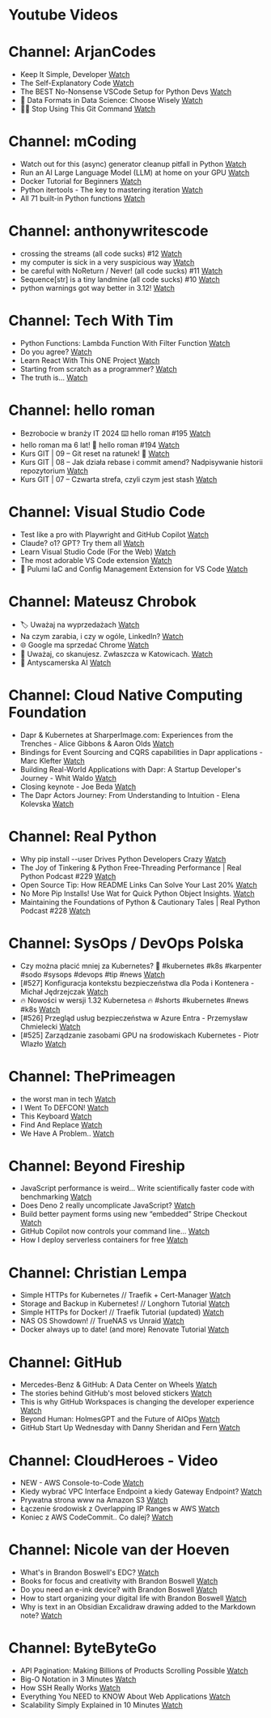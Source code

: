 
Youtube Videos
==============

# Channel: ArjanCodes
  
 - Keep It Simple, Developer  [Watch](https://youtu.be/sK7PCCHMaBg)  
 - The Self-Explanatory Code  [Watch](https://youtu.be/hbOrQ0UMq3Q)  
 - The BEST No-Nonsense VSCode Setup for Python Devs  [Watch](https://youtu.be/PwGKhvqJCQM)  
 - 💾 Data Formats in Data Science: Choose Wisely  [Watch](https://youtu.be/FcIEWBSLnJk)  
 - ✋🏻 Stop Using This Git Command  [Watch](https://youtu.be/CEaWanW-7cM)
# Channel: mCoding
  
 - Watch out for this (async) generator cleanup pitfall in Python  [Watch](https://youtu.be/N56Jrqc7SBk)  
 - Run an AI Large Language Model (LLM) at home on your GPU  [Watch](https://youtu.be/RejIVgfER-4)  
 - Docker Tutorial for Beginners  [Watch](https://youtu.be/b0HMimUb4f0)  
 - Python itertools - The key to mastering iteration  [Watch](https://youtu.be/1p7xa_BHYDs)  
 - All 71 built-in Python functions  [Watch](https://youtu.be/7Qu_KXc7xSI)
# Channel: anthonywritescode
  
 - crossing the streams (all code sucks) #12  [Watch](https://youtu.be/bOKt0DnttxI)  
 - my computer is sick in a very suspicious way  [Watch](https://youtu.be/l-RjeirBNMQ)  
 - be careful with NoReturn / Never! (all code sucks) #11  [Watch](https://youtu.be/WuXRn3euN8k)  
 - Sequence[str] is a tiny landmine (all code sucks) #10  [Watch](https://youtu.be/f0zD9d7kBrU)  
 - python warnings got way better in 3.12!  [Watch](https://youtu.be/Ljfn4x8t3Ow)
# Channel: Tech With Tim
  
 - Python Functions: Lambda Function With Filter Function  [Watch](https://youtu.be/S9NXL_8nJl4)  
 - Do you agree?  [Watch](https://youtu.be/Ts3VvfBdEVs)  
 - Learn React With This ONE Project  [Watch](https://youtu.be/G6D9cBaLViA)  
 - Starting from scratch as a programmer?  [Watch](https://youtu.be/LCv958dvxD4)  
 - The truth is...  [Watch](https://youtu.be/xbfb86VV4IQ)
# Channel: hello roman
  
 - Bezrobocie w branży IT 2024 ⌨️ hello roman #195  [Watch](https://youtu.be/3A0h9uNj0Z4)  
 - hello roman ma 6 lat!  🎉  hello roman #194  [Watch](https://youtu.be/2VcweF4sVRE)  
 - Kurs GIT | 09 – Git reset na ratunek! 🛟  [Watch](https://youtu.be/vri36csppEY)  
 - Kurs GIT | 08 – Jak działa rebase i commit amend? Nadpisywanie historii repozytorium  [Watch](https://youtu.be/4GKI4Gz97TE)  
 - Kurs GIT | 07 – Czwarta strefa, czyli czym jest stash  [Watch](https://youtu.be/T9n2tF60cY0)
# Channel: Visual Studio Code
  
 - Test like a pro with Playwright and GitHub Copilot  [Watch](https://youtu.be/rjbaIVOGfyo)  
 - Claude? o1? GPT? Try them all  [Watch](https://youtu.be/rYcPML187ro)  
 - Learn Visual Studio Code (For the Web)  [Watch](https://youtu.be/2sdXMJZKLJE)  
 - The most adorable VS Code extension  [Watch](https://youtu.be/_r5RzX5u6ig)  
 - 🔴 Pulumi IaC and Config Management Extension for VS Code  [Watch](https://youtu.be/rRsnk1sv_xE)
# Channel: Mateusz Chrobok
  
 - 🏷️ Uważaj na wyprzedażach  [Watch](https://youtu.be/RvxWjnOPQ_g)  
 - Na czym zarabia, i czy w ogóle, LinkedIn?  [Watch](https://youtu.be/2p5hxX81H_M)  
 - 🌐 Google ma sprzedać Chrome  [Watch](https://youtu.be/jWE--NAInJM)  
 - 📸 Uważaj, co skanujesz. Zwłaszcza w Katowicach.  [Watch](https://youtu.be/3q2nZmAHji4)  
 - 👵 Antyscamerska AI  [Watch](https://youtu.be/VatBfwdu4nI)
# Channel: Cloud Native Computing Foundation
  
 - Dapr & Kubernetes at SharperImage.com: Experiences from the Trenches - Alice Gibbons & Aaron Olds  [Watch](https://youtu.be/0wKyX97e128)  
 - Bindings for Event Sourcing and CQRS capabilities in Dapr applications - Marc Klefter  [Watch](https://youtu.be/1AqSqafsb2E)  
 - Building Real-World Applications with Dapr: A Startup Developer's Journey - Whit Waldo  [Watch](https://youtu.be/MgRLAr9akE4)  
 - Closing keynote - Joe Beda  [Watch](https://youtu.be/ggQ3r_9aohU)  
 - The Dapr Actors Journey: From Understanding to Intuition - Elena Kolevska  [Watch](https://youtu.be/1U3PULZk4VU)
# Channel: Real Python
  
 - Why pip install --user Drives Python Developers Crazy  [Watch](https://youtu.be/RVvdh7AaFgI)  
 - The Joy of Tinkering & Python Free-Threading Performance | Real Python Podcast #229  [Watch](https://youtu.be/_DbWQnAQkVc)  
 - Open Source Tip: How README Links Can Solve Your Last 20%  [Watch](https://youtu.be/3_aQ81kniHE)  
 - No More Pip Installs! Use Wat for Quick Python Object Insights.  [Watch](https://youtu.be/sGo5BbImmd8)  
 - Maintaining the Foundations of Python & Cautionary Tales | Real Python Podcast #228  [Watch](https://youtu.be/bQylj1i3Rog)
# Channel: SysOps / DevOps Polska
  
 - Czy można płacić mniej za Kubernetes? 🤔 #kubernetes #k8s #karpenter #sodo #sysops #devops #tip #news  [Watch](https://youtu.be/ahVLhnSUC38)  
 - [#527] Konfiguracja kontekstu bezpieczeństwa dla Poda i Kontenera - Michał Jędrzejczak  [Watch](https://youtu.be/Wyyj4m1yBYo)  
 - 🔥 Nowości w wersji 1.32 Kubernetesa 🔥 #shorts #kubernetes #news #k8s  [Watch](https://youtu.be/_rpKi-abJTY)  
 - [#526] Przegląd usług bezpieczeństwa w Azure Entra - Przemysław Chmielecki  [Watch](https://youtu.be/SxZ-qLkTtZo)  
 - [#525] Zarządzanie zasobami GPU na środowiskach Kubernetes - Piotr Wlazło  [Watch](https://youtu.be/PrAMaA-8biY)
# Channel: ThePrimeagen
  
 - the worst man in tech  [Watch](https://youtu.be/A_XGsAl-LqY)  
 - I Went To DEFCON!  [Watch](https://youtu.be/GwcFxTuMYmU)  
 - This Keyboard  [Watch](https://youtu.be/dhuX9t2j5Hc)  
 - Find And Replace  [Watch](https://youtu.be/v2a6Nv7RSd0)  
 - We Have A Problem..  [Watch](https://youtu.be/1-0r90bm6CE)
# Channel: Beyond Fireship
  
 - JavaScript performance is weird... Write scientifically faster code with benchmarking  [Watch](https://youtu.be/_pWA4rbzvIg)  
 - Does Deno 2 really uncomplicate JavaScript?  [Watch](https://youtu.be/8IHhvkaVqVE)  
 - Build better payment forms using new “embedded” Stripe Checkout  [Watch](https://youtu.be/7WFXl4-aCxs)  
 - GitHub Copilot now controls your command line...  [Watch](https://youtu.be/P8MfgV9us4o)  
 - How I deploy serverless containers for free  [Watch](https://youtu.be/cw34KMPSt4k)
# Channel: Christian Lempa
  
 - Simple HTTPs for Kubernetes // Traefik + Cert-Manager  [Watch](https://youtu.be/vJweuU6Qrgo)  
 - Storage and Backup in Kubernetes! // Longhorn Tutorial  [Watch](https://youtu.be/-ImtLXcEna8)  
 - Simple HTTPs for Docker! // Traefik Tutorial (updated)  [Watch](https://youtu.be/-hfejNXqOzA)  
 - NAS OS Showdown! // TrueNAS vs Unraid  [Watch](https://youtu.be/BmpzgcslQRQ)  
 - Docker always up to date! (and more) Renovate Tutorial  [Watch](https://youtu.be/FoUE3HPorPY)
# Channel: GitHub
  
 - Mercedes-Benz & GitHub: A Data Center on Wheels  [Watch](https://youtu.be/pmoG7pLpAAU)  
 - The stories behind GitHub's most beloved stickers  [Watch](https://youtu.be/PMFzDvXOoYo)  
 - This is why GitHub Workspaces is changing the developer experience  [Watch](https://youtu.be/2ZjE8MPtXyw)  
 - Beyond Human: HolmesGPT and the Future of AIOps  [Watch](https://youtu.be/ruVHFt20x0w)  
 - GitHub Start Up Wednesday with Danny Sheridan and Fern  [Watch](https://youtu.be/jqBPmGWwt8c)
# Channel: CloudHeroes - Video
  
 - NEW - AWS Console-to-Code  [Watch](https://youtu.be/_usWUKodGy8)  
 - Kiedy wybrać VPC Interface Endpoint a kiedy Gateway Endpoint?  [Watch](https://youtu.be/viF5pT-HReI)  
 - Prywatna strona www na Amazon S3  [Watch](https://youtu.be/483QNc4XXBc)  
 - Łączenie środowisk z Overlapping IP Ranges w AWS  [Watch](https://youtu.be/71qb57dMMFs)  
 - Koniec z AWS CodeCommit.. Co dalej?  [Watch](https://youtu.be/fkggBFBDOVk)
# Channel: Nicole van der Hoeven
  
 - What's in Brandon Boswell's EDC?  [Watch](https://youtu.be/Noswl0jCA4k)  
 - Books for focus and creativity with Brandon Boswell  [Watch](https://youtu.be/Ugc4U8Rx7RM)  
 - Do you need an e-ink device? with Brandon Boswell  [Watch](https://youtu.be/uUKPV6mWMFM)  
 - How to start organizing your digital life with Brandon Boswell  [Watch](https://youtu.be/Ykhyw3T3ICU)  
 - Why is text in an Obsidian Excalidraw drawing added to the Markdown note?  [Watch](https://youtu.be/HG5IuDIWHgY)
# Channel: ByteByteGo
  
 - API Pagination: Making Billions of Products Scrolling Possible  [Watch](https://youtu.be/14K_a2kKTxU)  
 - Big-O Notation in 3 Minutes  [Watch](https://youtu.be/x2CRZaN2xgM)  
 - How SSH Really Works  [Watch](https://youtu.be/rlMfRa7vfO8)  
 - Everything You NEED to KNOW About Web Applications  [Watch](https://youtu.be/_higfXfhjdo)  
 - Scalability Simply Explained in 10 Minutes  [Watch](https://youtu.be/EWS_CIxttVw)